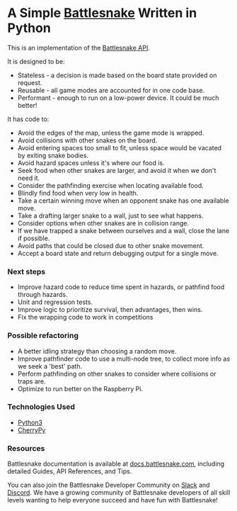 # A Simple [Battlesnake](http://play.battlesnake.com) Written in Python

This is an implementation of the [Battlesnake API](https://docs.battlesnake.com/references/api). 

It is designed to be:
- Stateless - a decision is made based on the board state provided on request.
- Reusable - all game modes are accounted for in one code base.
- Performant - enough to run on a low-power device.  It could be much better!

It has code to:

- Avoid the edges of the map, unless the game mode is wrapped.
- Avoid collisions with other snakes on the board.
- Avoid entering spaces too small to fit, unless space would be vacated by exiting snake bodies.
- Avoid hazard spaces unless it's where our food is.
- Seek food when other snakes are larger, and avoid it when we don't need it.
- Consider the pathfinding exercise when locating available food.
- Blindly find food when very low in health.
- Take a certain winning move when an opponent snake has one available move.
- Take a drafting larger snake to a wall, just to see what happens.
- Consider options when other snakes are in collision range.
- If we have trapped a snake between ourselves and a wall, close the lane if possible.
- Avoid paths that could be closed due to other snake movement.
- Accept a board state and return debugging output for a single move.

### Next steps

- Improve hazard code to reduce time spent in hazards, or pathfind food through hazards.
- Unit and regression tests.
- Improve logic to prioritize survival, then advantages, then wins.
- Fix the wrapping code to work in competitions

### Possible refactoring

- A better idling strategy than choosing a random move.
- Improve pathfinder code to use a multi-node tree, to collect more info as we seek a 'best' path.
- Perform pathfinding on other snakes to consider where collisions or traps are.
- Optimize to run better on the Raspberry Pi.

### Technologies Used

* [Python3](https://www.python.org/)
* [CherryPy](https://cherrypy.org/)

### Resources

Battlesnake documentation is available at [docs.battlesnake.com](https://docs.battlesnake.com), including detailed Guides, API References, and Tips.

You can also join the Battlesnake Developer Community on [Slack](https://play.battlesnake.com/slack) and [Discord](https://play.battlesnake.com/discord). We have a growing community of Battlesnake developers of all skill levels wanting to help everyone succeed and have fun with Battlesnake!
